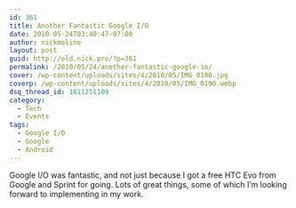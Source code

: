 ```yaml
---
id: 361
title: Another Fantastic Google I/O
date: 2010-05-24T03:40:47-07:00
author: nickmoline
layout: post
guid: http://old.nick.pro/?p=361
permalink: /2010/05/24/another-fantastic-google-io/
cover: /wp-content/uploads/sites/4/2010/05/IMG_0190.jpg
coverp: /wp-content/uploads/sites/4/2010/05/IMG_0190.webp
dsq_thread_id: 1011251109
category:
  - Tech
  - Events
tags:
  - Google I/O
  - Google
  - Android
---
```

Google I/O was fantastic, and not just because I got a free HTC Evo from Google and Sprint for going. Lots of great things, some of which I&#8217;m looking forward to implementing in my work.